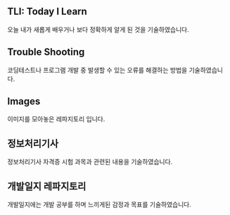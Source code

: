 ## TLI: Today I Learn

오늘 내가 새롭게 배우거나 보다 정확하게 알게 된 것을 기술하였습니다. 


## Trouble Shooting

코딩테스트나 프로그램 개발 중 발생할 수 있는 오류를 해결하는 방법을 기술하였습니다.


## Images

이미지를 모아놓은 레파지토리 입니다.


## 정보처리기사

정보처리기사 자격증 시험 과목과 관련된 내용을 기술하였습니다.

## 개발일지 레파지토리

개발일지에는 개발 공부를 하며 느끼게된 감정과 목표를 기술하였습니다.
